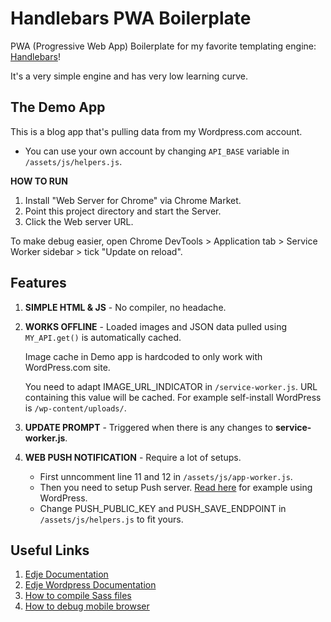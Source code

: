 # Handlebars PWA Boilerplate

PWA (Progressive Web App) Boilerplate for my favorite templating engine: [Handlebars](https://handlebarsjs.com/)!

It's a very simple engine and has very low learning curve.

## The Demo App

This is a blog app that's pulling data from my Wordpress.com account.

- You can use your own account by changing `API_BASE` variable in  `/assets/js/helpers.js`.

**HOW TO RUN**

1. Install "Web Server for Chrome" via Chrome Market.
1. Point this project directory and start the Server.
1. Click the Web server URL.

To make debug easier, open Chrome DevTools > Application tab > Service Worker sidebar > tick "Update on reload".

## Features

1. **SIMPLE HTML & JS** - No compiler, no headache.

1. **WORKS OFFLINE** - Loaded images and JSON data pulled using `MY_API.get()` is automatically cached.

    Image cache in Demo app is hardcoded to only work with WordPress.com site.

    You need to adapt IMAGE_URL_INDICATOR in `/service-worker.js`. URL containing this value will be cached. For example self-install WordPress is `/wp-content/uploads/`.

1. **UPDATE PROMPT** - Triggered when there is any changes to **service-worker.js**.

1. **WEB PUSH NOTIFICATION** - Require a lot of setups.

    - First unncomment line 11 and 12 in `/assets/js/app-worker.js`.
    - Then you need to setup Push server. [Read here](https://github.com/hrsetyono/wp-edje/wiki/Web-Push) for example using WordPress.
    - Change PUSH_PUBLIC_KEY and PUSH_SAVE_ENDPOINT in `/assets/js/helpers.js` to fit yours.

## Useful Links

1. [Edje Documentation](https://github.com/hrsetyono/edje/wiki)
1. [Edje Wordpress Documentation](https://github.com/hrsetyono/edje-wp/wiki)
1. [How to compile Sass files](https://github.com/hrsetyono/edje/wiki#installation)
1. [How to debug mobile browser](https://github.com/hrsetyono/generator-edje/wiki/My-Workflow#debugging-in-mobile)
